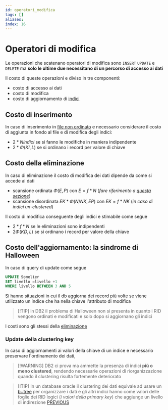 ```yaml
---
id: operatori_modifica
tags: []
aliases: 
index: 16
---
```


# Operatori di modifica

Le operazioni che scatenano operatori di modifica sono `INSERT` `UPDATE` e `DELETE` ma **solo le ultime due necessitano di un percorso di accesso ai dati**

Il costo di queste operazioni e diviso in tre componenti:

- costo di accesso ai dati
- costo di modifica
- costo di aggiornamento di [indici](indici.md)

## Costo di inserimento

In caso di inserimento in [file non ordinato](gestione_disco.md#Heap%20file) e necessario considerare il costo di aggiunta in fondo al file  e di modifica degli indici:

- $2*Nindici$ se si fanno le modifiche in maniera indipendente
- $2*\Phi(KI,L)$ se si ordinano i record per valore di chiave

## Costo della eliminazione

In caso di eliminazione il costo di modifica dei dati dipende da come si accede ai dati 

- scansione ordinata $\Phi(E,P)$ con $E = f*N$ (*fare riferimento a [questa sezione](operatori_relazionali.md#Stime%20di%20costo%20di%20un%20operatore)*) 
- scansione disordinata $EK*\Phi(N/NK,EP)$ con $EK = f*NK$ (*in caso di indici un-clustered*)

Il costo di modifica conseguente degli indici e stimabile come segue

- $2*f*N$ se le eliminazioni sono indipendenti
- $2\Phi(KD,L)$ se si ordinano i record per valore della chiave

## Costo dell'aggiornamento: la sindrome di Halloween

In caso di query di update come segue

```sql
UPDATE Somelier
SET livello =livello +1
WHERE livello BETWEEN 3 AND 5
```

Si hanno situazioni in cui il db aggiorna dei record più volte se viene utilizzato un indice che ha nella chiave l'attributo di modifica

>[!TIP] in DB2 il problema di Halloween non si presenta in quanto i RID vengono ordinati e modificati e solo dopo si aggiornano gli indici

I costi sono gli stessi della [eliminazione](#Costo%20della%20eliminazione)

### Update della clustering key

In caso di aggiornamenti ai valori della chiave di un indice e necessario preservare l'ordinamento dei dati, 
>[!WARNING] DB2 ci prova ma ammette la presenza di indici **più o meno clustered**, rendendo necessarie operazioni di riorganizzazione quando il clustering risulta fortemente deteriorato

>[!TIP] In  un database oracle il clustering dei dati equivale ad usare un [b+tree](b+tree.md) per organizzare i dati e gli altri indici hanno come valori delle foglie dei RID logici (*i valori della primary key*) che aggiunge un livello di indirezione
[PREVIOUS](pages/group_by.md)
